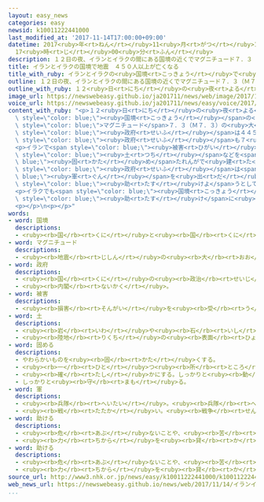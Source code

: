 ```yaml
---
layout: easy_news
categories: easy
newsid: k10011222441000
last_modified_at: '2017-11-14T17:00:00+09:00'
datetime: 2017<ruby>年<rt>ねん</rt></ruby>11<ruby>月<rt>がつ</rt></ruby>14<ruby>日<rt>にち</rt></ruby>
  17<ruby>時<rt>じ</rt></ruby>00<ruby>分<rt>ふん</rt></ruby>
description: １２日の夜、イランとイラクの間にある国境の近くでマグニチュード７．３（Ｍ７．３）の大きな地震がありました。
title: イランとイラクの国境で地震　４５０人以上が亡くなる
title_with_ruby: イランとイラクの<ruby>国境<rt>こっきょう</rt></ruby>で<ruby>地震<rt>じしん</rt></ruby>　４５０<ruby>人<rt>にん</rt></ruby><ruby>以上<rt>いじょう</rt></ruby>が<ruby>亡<rt>な</rt></ruby>くなる
outline: １２日の夜、イランとイラクの間にある国境の近くでマグニチュード７．３（Ｍ７．３）の大きな地震がありました。
outline_with_ruby: １２<ruby>日<rt>にち</rt></ruby>の<ruby>夜<rt>よる</rt></ruby>、イランとイラクの<ruby>間<rt>あいだ</rt></ruby>にある<ruby>国境<rt>こっきょう</rt></ruby>の<ruby>近<rt>ちか</rt></ruby>くでマグニチュード７．３（Ｍ７．３）の<ruby>大<rt>おお</rt></ruby>きな<ruby>地震<rt>じしん</rt></ruby>がありました。
image_url: https://newswebeasy.github.io/ja201711/news/web/image/2017/11/14/K10011222441_1711140617_1711140619_01_03.jpg
voice_url: https://newswebeasy.github.io/ja201711/news/easy/voice/2017/11/14/k10011222441000.mp3
content_with_ruby: "<p>１２<ruby>日<rt>にち</rt></ruby>の<ruby>夜<rt>よる</rt></ruby>、イランとイラクの<ruby>間<rt>あいだ</rt></ruby>にある<span\
  \ style=\"color: blue;\"><ruby>国境<rt>こっきょう</rt></ruby></span>の<ruby>近<rt>ちか</rt></ruby>くで<span\
  \ style=\"color: blue;\">マグニチュード</span>７．３（Ｍ７．３）の<ruby>大<rt>おお</rt></ruby>きな<ruby>地震<rt>じしん</rt></ruby>がありました。イランの<span\
  \ style=\"color: blue;\"><ruby>政府<rt>せいふ</rt></ruby></span>は４４５<ruby>人<rt>にん</rt></ruby>が<ruby>亡<rt>な</rt></ruby>くなって、７１００<ruby>人<rt>にん</rt></ruby><ruby>以上<rt>いじょう</rt></ruby>がけがをしたと<ruby>言<rt>い</rt></ruby>っています。イラクの<span\
  \ style=\"color: blue;\"><ruby>政府<rt>せいふ</rt></ruby></span>も７<ruby>人<rt>にん</rt></ruby>が<ruby>亡<rt>な</rt></ruby>くなって、５００<ruby>人<rt>にん</rt></ruby><ruby>以上<rt>いじょう</rt></ruby>がけがをしたと<ruby>言<rt>い</rt></ruby>っています。</p>\n\
  <p>イランで<span style=\"color: blue;\"><ruby>被害<rt>ひがい</rt></ruby></span>が<ruby>大<rt>おお</rt></ruby>きかった<ruby>場所<rt>ばしょ</rt></ruby>は、<span\
  \ style=\"color: blue;\"><ruby>土<rt>つち</rt></ruby></span>などを<span style=\"color:\
  \ blue;\"><ruby>固<rt>かた</rt></ruby>め</span>たれんがで<ruby>建<rt>た</rt></ruby>てた<ruby>家<rt>いえ</rt></ruby>が<ruby>多<rt>おお</rt></ruby>いため、<ruby>地震<rt>じしん</rt></ruby>でたくさんの<ruby>家<rt>いえ</rt></ruby>が<ruby>壊<rt>こわ</rt></ruby>れました。<span\
  \ style=\"color: blue;\"><ruby>政府<rt>せいふ</rt></ruby></span>は<span style=\"color:\
  \ blue;\"><ruby>軍<rt>ぐん</rt></ruby></span>を<ruby>出<rt>だ</rt></ruby>して、<ruby>壊<rt>こわ</rt></ruby>れた<ruby>建物<rt>たてもの</rt></ruby>の<ruby>中<rt>なか</rt></ruby>に<ruby>残<rt>のこ</rt></ruby>っている<ruby>人<rt>ひと</rt></ruby>を<span\
  \ style=\"color: blue;\"><ruby>助<rt>たす</rt></ruby>けよ</span>うとしています。しかし、<ruby>道<rt>みち</rt></ruby>が<ruby>壊<rt>こわ</rt></ruby>れて<ruby>行<rt>い</rt></ruby>くことができない<ruby>所<rt>ところ</rt></ruby>もあるため、<ruby>時間<rt>じかん</rt></ruby>がかかりそうです。</p>\n\
  <p>イラクでも<span style=\"color: blue;\"><ruby>国境<rt>こっきょう</rt></ruby></span>の<ruby>近<rt>ちか</rt></ruby>くで<ruby>建物<rt>たてもの</rt></ruby>がたくさん<ruby>壊<rt>こわ</rt></ruby>れていて、<ruby>病院<rt>びょういん</rt></ruby>が<ruby>壊<rt>こわ</rt></ruby>れたところもあります。トルコは<ruby>隣<rt>となり</rt></ruby>の<ruby>国<rt>くに</rt></ruby>のイラクへ<span\
  \ style=\"color: blue;\"><ruby>助<rt>たす</rt></ruby>け</span>に<ruby>行<rt>い</rt></ruby>っています。</p>\n\
  <p></p>\n<p></p>"
words:
- word: 国境
  descriptions:
  - <ruby><rb>国</rb><rt>くに</rt></ruby>と<ruby><rb>国</rb><rt>くに</rt></ruby>との<ruby><rb>境</rb><rt>さかい</rt></ruby>。くにざかい。
- word: マグニチュード
  descriptions:
  - <ruby><rb>地震</rb><rt>じしん</rt></ruby>の<ruby><rb>大</rb><rt>おお</rt></ruby>きさの<ruby><rb>単位</rb><rt>たんい</rt></ruby>。
- word: 政府
  descriptions:
  - <ruby><rb>国</rb><rt>くに</rt></ruby>の<ruby><rb>政治</rb><rt>せいじ</rt></ruby>を<ruby><rb>行</rb><rt>おこな</rt></ruby>うところ。
  - <ruby><rb>内閣</rb><rt>ないかく</rt></ruby>。
- word: 被害
  descriptions:
  - <ruby><rb>損害</rb><rt>そんがい</rt></ruby>を<ruby><rb>受</rb><rt>う</rt></ruby>けること。また、<ruby><rb>受</rb><rt>う</rt></ruby>けた<ruby><rb>害</rb><rt>がい</rt></ruby>。
- word: 土
  descriptions:
  - <ruby><rb>岩</rb><rt>いわ</rt></ruby>や<ruby><rb>石</rb><rt>いし</rt></ruby>がくだけて、<ruby><rb>粉</rb><rt>こな</rt></ruby>になったもの。どろ。
  - <ruby><rb>陸地</rb><rt>りくち</rt></ruby>の<ruby><rb>表面</rb><rt>ひょうめん</rt></ruby>。<ruby><rb>地面</rb><rt>じめん</rt></ruby>。
- word: 固める
  descriptions:
  - やわらかいものを<ruby><rb>固</rb><rt>かた</rt></ruby>くする。
  - <ruby><rb>一</rb><rt>ひと</rt></ruby>つ<ruby><rb>所</rb><rt>ところ</rt></ruby>に<ruby><rb>集</rb><rt>あつ</rt></ruby>める。
  - <ruby><rb>確</rb><rt>たし</rt></ruby>かにする。しっかりと<ruby><rb>動</rb><rt>うご</rt></ruby>かないようにする。
  - しっかりと<ruby><rb>守</rb><rt>まも</rt></ruby>る。
- word: 軍
  descriptions:
  - <ruby><rb>兵隊</rb><rt>へいたい</rt></ruby>。<ruby><rb>兵隊</rb><rt>へいたい</rt></ruby>の<ruby><rb>集</rb><rt>あつ</rt></ruby>まり。
  - <ruby><rb>戦</rb><rt>たたか</rt></ruby>い。<ruby><rb>戦争</rb><rt>せんそう</rt></ruby>。
- word: 助ける
  descriptions:
  - <ruby><rb>危</rb><rt>あぶ</rt></ruby>ないことや、<ruby><rb>苦</rb><rt>くる</rt></ruby>しいことから、<ruby><rb>救</rb><rt>すく</rt></ruby>う。
  - <ruby><rb>力</rb><rt>ちから</rt></ruby>を<ruby><rb>貸</rb><rt>か</rt></ruby>す。<ruby><rb>手伝</rb><rt>てつだ</rt></ruby>う。
- word: 助ける
  descriptions:
  - <ruby><rb>危</rb><rt>あぶ</rt></ruby>ないことや、<ruby><rb>苦</rb><rt>くる</rt></ruby>しいことから、<ruby><rb>救</rb><rt>すく</rt></ruby>う。
  - <ruby><rb>力</rb><rt>ちから</rt></ruby>を<ruby><rb>貸</rb><rt>か</rt></ruby>す。<ruby><rb>手伝</rb><rt>てつだ</rt></ruby>う。
source_url: http://www3.nhk.or.jp/news/easy/k10011222441000/k10011222441000.html
web_news_url: https://newswebeasy.github.io/news/web/2017/11/14/イランイラクの国境付近の地震-死者が450人超える
...
```

